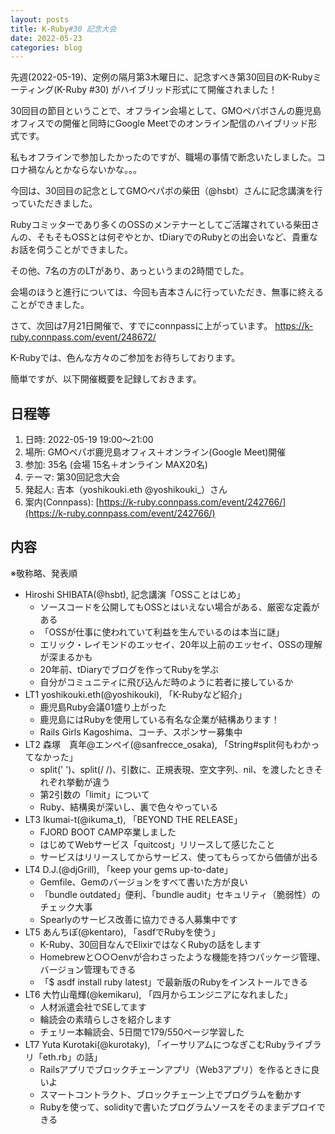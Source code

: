 ```yaml
---
layout: posts
title: K-Ruby#30 記念大会
date: 2022-05-23
categories: blog
---
```


先週(2022-05-19)、定例の隔月第3木曜日に、記念すべき第30回目のK-Rubyミーティング(K-Ruby #30) がハイブリッド形式にて開催されました！

30回目の節目ということで、オフライン会場として、GMOペパボさんの鹿児島オフィスでの開催と同時にGoogle Meetでのオンライン配信のハイブリッド形式です。

私もオフラインで参加したかったのですが、職場の事情で断念いたしました。コロナ禍なんとかならないかな。。。

今回は、30回目の記念としてGMOペパボの柴田（@hsbt）さんに記念講演を行っていただきました。

Rubyコミッターであり多くのOSSのメンテナーとしてご活躍されている柴田さんの、そもそもOSSとは何ぞやとか、tDiaryでのRubyとの出会いなど、貴重なお話を伺うことができました。

その他、7名の方のLTがあり、あっというまの2時間でした。

会場のほうと進行については、今回も吉本さんに行っていただき、無事に終えることができました。

さて、次回は7月21日開催で、すでにconnpassに上がっています。
https://k-ruby.connpass.com/event/248672/

K-Rubyでは、色んな方々のご参加をお待ちしております。

簡単ですが、以下開催概要を記録しておきます。

## 日程等

1. 日時: 2022-05-19 19:00～21:00
2. 場所: GMOペパボ鹿児島オフィス＋オンライン(Google Meet)開催
3. 参加: 35名 (会場 15名＋オンライン MAX20名)
4. テーマ: 第30回記念大会
5. 発起人: 吉本（yoshikouki.eth @yoshikouki\_）さん
6. 案内(Connpass): [https://k-ruby.connpass.com/event/242766/](https://k-ruby.connpass.com/event/242766/)

## 内容

※敬称略、発表順

- Hiroshi SHIBATA(@hsbt), 記念講演「OSSことはじめ」
    - ソースコードを公開してもOSSとはいえない場合がある、厳密な定義がある
    - 「OSSが仕事に使われていて利益を生んでいるのは本当に謎」
    - エリック・レイモンドのエッセイ、20年以上前のエッセイ、OSSの理解が深まるかも
    - 20年前、tDiaryでブログを作ってRubyを学ぶ
    - 自分がコミュニティに飛び込んだ時のように若者に接しているか
- LT1 yoshikouki.eth(@yoshikouki), 「K-Rubyなど紹介」
    - 鹿児島Ruby会議01盛り上がった
    - 鹿児島にはRubyを使用している有名な企業が結構あります！
    - Rails Girls Kagoshima、コーチ、スポンサー募集中
- LT2 森塚　真年@エンペイ(@sanfrecce\_osaka), 「String#split何もわかってなかった」
    - split(' ')、split(/ /)、引数に、正規表現、空文字列、nil、を渡したときそれぞれ挙動が違う
    - 第2引数の「limit」について
    - Ruby、結構奥が深いし、裏で色々やっている
- LT3 Ikumai-t(@ikuma\_t), 「BEYOND THE RELEASE」
    - FJORD BOOT CAMP卒業しました
    - はじめてWebサービス「quitcost」リリースして感じたこと
    - サービスはリリースしてからサービス、使ってもらってから価値が出る
- LT4 D.J.(@djGrill), 「keep your gems up-to-date」
    - Gemfile、Gemのバージョンをすべて書いた方が良い
    - 「bundle outdated」便利、「bundle audit」セキュリティ（脆弱性）のチェック大事
    - Spearlyのサービス改善に協力できる人募集中です
- LT5 あんちぽ(@kentaro), 「asdfでRubyを使う」
    - K-Ruby、30回目なんでElixirではなくRubyの話をします
    - Homebrewと○○○envが合わさったような機能を持つパッケージ管理、バージョン管理もできる
    - 「$ asdf install ruby latest」で最新版のRubyをインストールできる
- LT6 大竹山竜輝(@kemikaru), 「四月からエンジニアになれました」
    - 人材派遣会社でSEしてます
    - 輪読会の素晴らしさを紹介します
    - チェリー本輪読会、5日間で179/550ページ学習した
- LT7 Yuta Kurotaki(@kurotaky), 「イーサリアムにつなぎこむRubyライブラリ「eth.rb」の話」
    - Railsアプリでブロックチェーンアプリ（Web3アプリ）を作るときに良いよ
    - スマートコントラクト、ブロックチェーン上でプログラムを動かす
    - Rubyを使って、solidityで書いたプログラムソースをそのままデプロイできる
